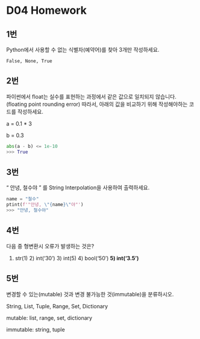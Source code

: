 # D04 Homework

## 1번

 Python에서 사용할 수 없는 식별자(예약어)를 찾아 3개만 작성하세요.

```
False, None, True
```



## 2번

파이썬에서 float는 실수를 표현하는 과정에서 같은 값으로 일치되지 않습니다. (floating point rounding error) 따라서, 아래의 값을 비교하기 위해 작성해야하는 코드를 작성하세요.

a = 0.1 * 3

b = 0.3

```python
abs(a - b) <= 1e-10
>>> True
```

## 3번

“ 안녕, 철수야 ” 를 String Interpolation을 사용하여 출력하세요.

```python
name = "철수"
ptint(f'"안녕, \"{name}\"야"')
>>> "안녕, 철수야"
```

## 4번

다음 중 형변환시 오류가 발생하는 것은?

1) str(1)      2) int(‘30’)       3) int(5)       4) bool(‘50’)           **5) int(‘3.5’)**



## 5번

변경할 수 있는(mutable) 것과 변경 불가능한 것(immutable)을 분류하시오.

String, List, Tuple, Range, Set, Dictionary



mutable: list,  range, set, dictionary

immutable: string, tuple
